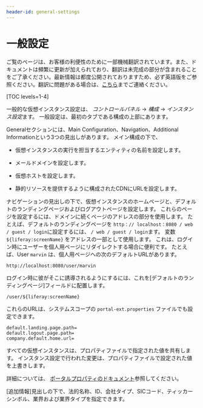 ```yaml
---
header-id: general-settings
---
```


# 一般設定

<p class="alert alert-info"><span class="wysiwyg-color-blue120">ご覧のページは、お客様の利便性のために一部機械翻訳されています。また、ドキュメントは頻繁に更新が加えられており、翻訳は未完成の部分が含まれることをご了承ください。最新情報は都度公開されておりますため、必ず英語版をご参照ください。翻訳に問題がある場合は、<a href="mailto:support-content-jp@liferay.com">こちら</a>までご連絡ください。</span></p>

[TOC levels=1-4]

一般的な仮想インスタンス設定は、 *コントロールパネル* → *構成* → *インスタンス設定*ます。 一般設定は、最初のタブである構成の上部にあります。

Generalセクションには、Main Configuration、Navigation、Additional Informationという3つの見出しがあります。 メイン構成の下で、

  - 仮想インスタンスの実行を担当するエンティティの名前を設定します。

  - メールドメインを設定します。

  - 仮想ホストを設定します。

  - 静的リソースを提供するように構成されたCDNにURLを設定します。

ナビゲーションの見出しの下で、仮想インスタンスのホームページと、デフォルトのランディングページおよびログアウトページを設定します。 これらのページを設定するには、ドメインに続くページのアドレスの部分を使用します。 たとえば、デフォルトのランディングページを `http：// localhost：8080 / web / guest / login`に設定するには、 `/ web / guest / login`ます。 変数 `${liferay:screenName}` をアドレスの一部として使用します。 これは、ログイン時にユーザーを個人用ページにリダイレクトする場合に便利です。 たとえば、User `marvin` は、個人用ページへの次のデフォルトURLがあります。

    http://localhost:8080/user/marvin

ログイン時に彼がそこに誘導されるようにするには、これを[デフォルトのランディングページ]フィールドに配置します。

    /user/${liferay:screenName}

これらのURLは、システムスコープの `portal-ext.properties` ファイルでも設定できます。

    default.landing.page.path=
    default.logout.page.path=
    company.default.home.url=

すべての仮想インスタンスは、プロパティファイルで指定された値を共有します。 インスタンス設定で行われた変更は、プロパティファイルで設定された値を上書きします。

詳細については、 [ポータルプロパティのドキュメント](@platform-ref@/7.1-latest/propertiesdoc/portal.properties.html)参照してください。

[追加情報]見出しの下で、法的名称、ID、会社タイプ、SICコード、ティッカーシンボル、業界および業界タイプを指定できます。
